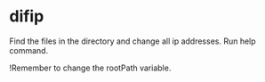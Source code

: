 # difip

Find the files in the directory and change all ip addresses.
Run help command.

!Remember to change the rootPath variable.